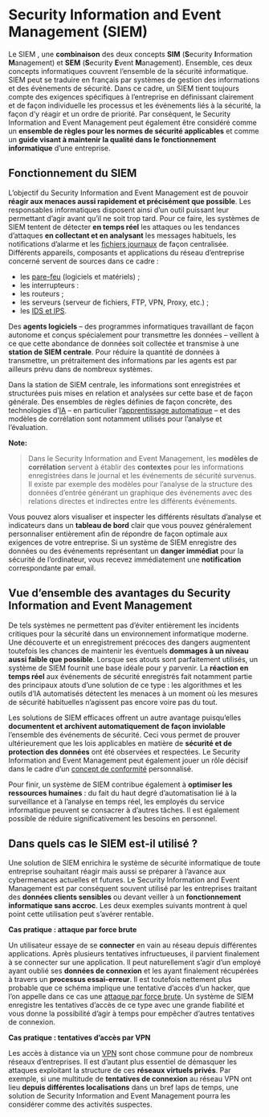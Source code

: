 

# Security Information and Event Management (SIEM)

Le SIEM , une **combinaison** des deux concepts **SIM** (**S**ecurity **I**nformation **M**anagement) et **SEM** (**S**ecurity **E**vent **M**anagement). Ensemble, ces deux concepts informatiques couvrent l’ensemble de la sécurité informatique. SIEM peut se traduire en français par systèmes de gestion des informations et des évènements de sécurité. Dans ce cadre, un SIEM tient toujours compte des exigences spécifiques à l’entreprise en définissant clairement et de façon individuelle les processus et les événements liés à la sécurité, la façon d’y réagir et un ordre de priorité. Par conséquent, le Security Information and Event Management peut également être considéré comme un **ensemble de règles pour les normes de sécurité applicables** et comme un **guide visant à maintenir la qualité dans le fonctionnement informatique** d’une entreprise.

## Fonctionnement du SIEM
L’objectif du Security Information and Event Management est de pouvoir  **réagir aux menaces aussi rapidement et précisément que possible**. Les responsables informatiques disposent ainsi d’un outil puissant leur permettant d’agir avant qu’il ne soit trop tard. Pour ce faire, les systèmes de SIEM tentent de détecter  **en temps réel**  les attaques ou les tendances d’attaques  **en collectant et en analysant**  les messages habituels, les notifications d’alarme et les  [fichiers journaux](https://www.ionos.fr/digitalguide/web-marketing/analyse-web/les-fichiers-log-lenregistrement-des-processus-informatiques/ "Les fichiers log : l’enregistrement des processus informatiques")  de façon centralisée. Différents appareils, composants et applications du réseau d’entreprise concerné servent de sources dans ce cadre :

-   les  [pare-feu](https://www.ionos.fr/digitalguide/serveur/securite/quest-ce-quun-pare-feu/)  (logiciels et matériels) ;
-   les interrupteurs :
-   les routeurs ;
-   les serveurs (serveur de fichiers, FTP, VPN, Proxy, etc.) ;
-   les  [IDS et IPS](https://www.ionos.fr/digitalguide/serveur/securite/systemes-de-detection-et-de-prevention-dintrusion/).

Des  **agents logiciels**  – des programmes informatiques travaillant de façon autonome et conçus spécialement pour transmettre les données – veillent à ce que cette abondance de données soit collectée et transmise à une  **station de SIEM centrale**. Pour réduire la quantité de données à transmettre, un prétraitement des informations par les agents est par ailleurs prévu dans de nombreux systèmes.

Dans la station de SIEM centrale, les informations sont enregistrées et structurées puis mises en relation et analysées sur cette base et de façon générale. Des ensembles de règles définies de façon concrète, des technologies d’[IA](https://www.ionos.fr/digitalguide/web-marketing/vendre-sur-internet/quest-ce-que-lintelligence-artificielle/ "Qu’est-ce que l’intelligence artificielle ?")  – en particulier l’[apprentissage automatique](https://www.ionos.fr/digitalguide/web-marketing/analyse-web/quest-ce-que-lapprentissage-automatique/ "Qu’est-ce que l’apprentissage automatique ?")  – et des modèles de corrélation sont notamment utilisés pour l’analyse et l’évaluation.

**Note:** 

> Dans le Security Information and Event Management, les **modèles de
> corrélation** servent à établir des **contextes** pour les
> informations enregistrées dans le journal et les événements de
> sécurité survenus. Il existe par exemple des modèles pour l’analyse de
> la structure des données d’entrée générant un graphique des événements
> avec des relations directes et indirectes entre les différents
> événements.

Vous pouvez alors visualiser et inspecter les différents résultats d’analyse et indicateurs dans un **tableau de bord** clair que vous pouvez généralement personnaliser entièrement afin de répondre de façon optimale aux exigences de votre entreprise. Si un système de SIEM enregistre des données ou des événements représentant un **danger immédiat** pour la sécurité de l’ordinateur, vous recevez immédiatement une **notification** correspondante par email.

## Vue d’ensemble des avantages du Security Information and Event Management

De tels systèmes ne permettent pas d’éviter entièrement les incidents critiques pour la sécurité dans un environnement informatique moderne. Une découverte et un enregistrement précoces des dangers augmentent toutefois les chances de maintenir les éventuels  **dommages à un niveau aussi faible que possible**. Lorsque ses atouts sont parfaitement utilisés, un système de SIEM fournit une base idéale pour y parvenir. La  **réaction en temps réel**  aux événements de sécurité enregistrés fait notamment partie des principaux atouts d’une solution de ce type : les algorithmes et les outils d’IA automatisés détectent les menaces à un moment où les mesures de sécurité habituelles n’agissent pas encore voire pas du tout.

Les solutions de SIEM efficaces offrent un autre avantage puisqu’elles  **documentent et archivent automatiquement de façon inviolable**  l’ensemble des événements de sécurité. Ceci vous permet de prouver ultérieurement que les lois applicables en matière de  **sécurité et de protection des données**  ont été observées et respectées. Le Security Information and Event Management peut également jouer un rôle décisif dans le cadre d’un  [concept de conformité](https://www.ionos.fr/startupguide/gestion/compliance/ "Compliance : lignes directrices pour la conformité des entreprises")  personnalisé.

Pour finir, un système de SIEM contribue également à  **optimiser les ressources humaines** : du fait du haut degré d’automatisation lié à la surveillance et à l’analyse en temps réel, les employés du service informatique peuvent se consacrer à d’autres tâches. Il est également possible de réduire significativement les besoins en personnel.
## Dans quels cas le SIEM est-il utilisé ?

Une solution de SIEM enrichira le système de sécurité informatique de toute entreprise souhaitant réagir mais aussi se préparer à l’avance aux cybermenaces actuelles et futures. Le Security Information and Event Management est par conséquent souvent utilisé par les entreprises traitant des  **données clients sensibles**  ou devant veiller à un  **fonctionnement informatique sans accroc**. Les deux exemples suivants montrent à quel point cette utilisation peut s’avérer rentable.

**Cas pratique : attaque par force brute**

Un utilisateur essaye de se **connecter**  en vain au réseau depuis différentes applications. Après plusieurs tentatives infructueuses, il parvient finalement à se connecter sur une application. Il peut naturellement s’agir d’un employé ayant oublié ses  **données de connexion** et les ayant finalement récupérées à travers un  **processus essai-erreur**. Il est toutefois nettement plus probable que ce schéma implique une tentative d’accès d’un hacker, que l’on appelle dans ce cas une  [attaque par force brute](https://www.ionos.fr/digitalguide/serveur/securite/attaque-par-force-brute-definition-et-mesures-de-protection/ "Attaque par force brute : définition et mesures de protection"). Un système de SIEM enregistre les tentatives d’accès de ce type avec une grande fiabilité et vous donne la possibilité d’agir à temps pour empêcher d’autres tentatives de connexion.

**Cas pratique : tentatives d’accès par VPN**

Les accès à distance via un  [VPN](https://www.ionos.fr/digitalguide/serveur/know-how/quest-ce-quun-vpn-virtual-private-network/ "Qu’est-ce qu’un VPN (Virtual Private Network)")  sont chose commune pour de nombreux réseaux d’entreprises. Il est d’autant plus essentiel de démasquer les attaques exploitant la structure de ces  **réseaux virtuels privés**. Par exemple, si une multitude de  **tentatives de connexion** au réseau VPN ont lieu  **depuis différentes localisations**  dans un bref laps de temps, une solution de Security Information and Event Management pourra les considérer comme des activités suspectes.
